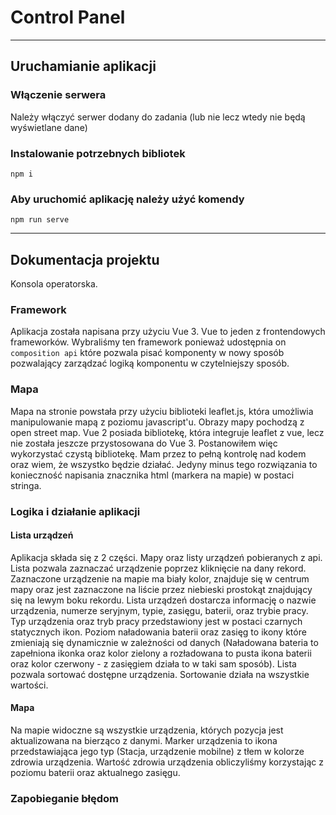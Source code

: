 # Control Panel

---

## Uruchamianie aplikacji

### Włączenie serwera

Należy włączyć serwer dodany do zadania (lub nie lecz wtedy nie będą wyświetlane dane)

### Instalowanie potrzebnych bibliotek

`npm i`

### Aby uruchomić aplikację należy użyć komendy

`npm run serve`

---

## Dokumentacja projektu

Konsola operatorska.

### Framework

Aplikacja została napisana przy użyciu Vue 3. Vue to jeden z frontendowych frameworków. Wybraliśmy ten framework ponieważ udostępnia on `composition api` które pozwala pisać komponenty w nowy sposób pozwalający zarządzać logiką komponentu w czytelniejszy sposób.

### Mapa

Mapa na stronie powstała przy użyciu biblioteki leaflet.js, która umożliwia manipulowanie mapą z poziomu javascript'u. Obrazy mapy pochodzą z open street map. Vue 2 posiada bibliotekę, która integruje leaflet z vue, lecz nie została jeszcze przystosowana do Vue 3. Postanowiłem więc wykorzystać czystą bibliotekę. Mam przez to pełną kontrolę nad kodem oraz wiem, że wszystko będzie działać. Jedyny minus tego rozwiązania to konieczność napisania znacznika html (markera na mapie) w postaci stringa.

### Logika i działanie aplikacji

#### Lista urządzeń

Aplikacja składa się z 2 części. Mapy oraz listy urządzeń pobieranych z api. Lista pozwala zaznaczać urządzenie poprzez kliknięcie na dany rekord. Zaznaczone urządzenie na mapie ma biały kolor, znajduje się w centrum mapy oraz jest zaznaczone na liście przez niebieski prostokąt znajdujący się na lewym boku rekordu. Lista urządzeń dostarcza informację o nazwie urządzenia, numerze seryjnym, typie, zasięgu, baterii, oraz trybie pracy. Typ urządzenia oraz tryb pracy przedstawiony jest w postaci czarnych statycznych ikon. Poziom naładowania baterii oraz zasięg to ikony które zmieniają się dynamicznie w zależności od danych (Naładowana bateria to zapełniona ikonka oraz kolor zielony a rozładowana to pusta ikona baterii oraz kolor czerwony - z zasięgiem działa to w taki sam sposób). Lista pozwala sortować dostępne urządzenia. Sortowanie działa na wszystkie wartości.

#### Mapa

Na mapie widoczne są wszystkie urządzenia, których pozycja jest aktualizowana na bierząco z danymi. Marker urządzenia to ikona przedstawiająca jego typ (Stacja, urządzenie mobilne) z tłem w kolorze zdrowia urządzenia. Wartość zdrowia urządzenia obliczyliśmy korzystając z poziomu baterii oraz aktualnego zasięgu.

### Zapobieganie błędom
